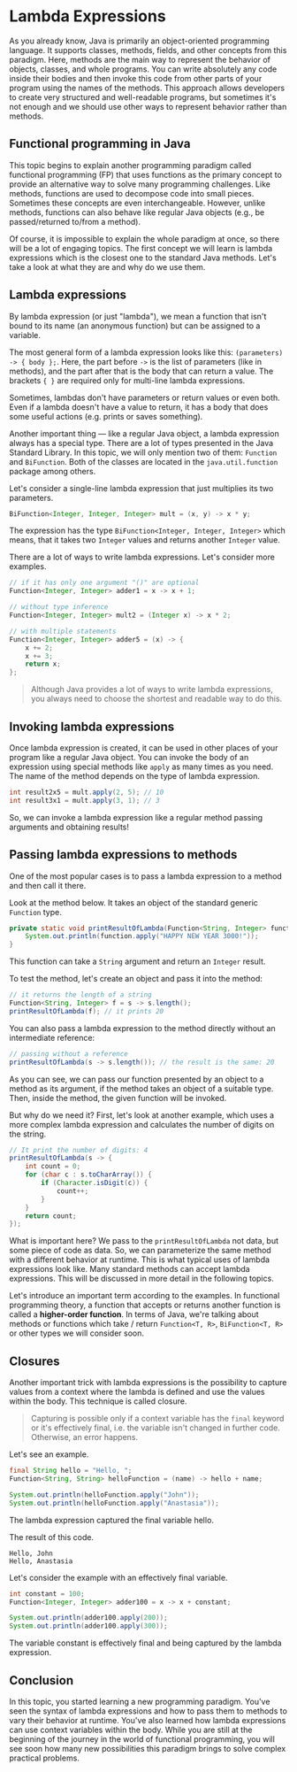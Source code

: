 # Lambda Expressions

As you already know, Java is primarily an object-oriented programming language. It supports classes, methods, fields, and other concepts from this paradigm. Here, methods are the main way to represent the behavior of objects, classes, and whole programs. You can write absolutely any code inside their bodies and then invoke this code from other parts of your program using the names of the methods. This approach allows developers to create very structured and well-readable programs, but sometimes it's not enough and we should use other ways to represent behavior rather than methods.

## Functional programming in Java

This topic begins to explain another programming paradigm called functional programming (FP) that uses functions as the primary concept to provide an alternative way to solve many programming challenges. Like methods, functions are used to decompose code into small pieces. Sometimes these concepts are even interchangeable. However, unlike methods, functions can also behave like regular Java objects (e.g., be passed/returned to/from a method).

Of course, it is impossible to explain the whole paradigm at once, so there will be a lot of engaging topics. The first concept we will learn is lambda expressions which is the closest one to the standard Java methods. Let's take a look at what they are and why do we use them.

## Lambda expressions
By lambda expression (or just "lambda"), we mean a function that isn't bound to its name (an anonymous function) but can be assigned to a variable.

The most general form of a lambda expression looks like this: `(parameters) -> { body };`. Here, the part before `->` is the list of parameters (like in methods), and the part after that is the body that can return a value. The brackets `{ }` are required only for multi-line lambda expressions.

Sometimes, lambdas don't have parameters or return values or even both. Even if a lambda doesn't have a value to return, it has a body that does some useful actions (e.g. prints or saves something). 

Another important thing — like a regular Java object, a lambda expression always has a special type. There are a lot of types presented in the Java Standard Library. In this topic, we will only mention two of them: `Function` and `BiFunction`. Both of the classes are located in the `java.util.function` package among others.


Let's consider a single-line lambda expression that just multiplies its two parameters.

```java
BiFunction<Integer, Integer, Integer> mult = (x, y) -> x * y;
```

The expression has the type `BiFunction<Integer, Integer, Integer>` which means, that it takes two `Integer` values and returns another `Integer` value.

There are a lot of ways to write lambda expressions. Let's consider more examples.

```java
// if it has only one argument "()" are optional
Function<Integer, Integer> adder1 = x -> x + 1;

// without type inference
Function<Integer, Integer> mult2 = (Integer x) -> x * 2;

// with multiple statements
Function<Integer, Integer> adder5 = (x) -> {
    x += 2;
    x += 3;
    return x;
};
```

> Although Java provides a lot of ways to write lambda expressions, you always need to choose the shortest and readable way to do this.

## Invoking lambda expressions

Once lambda expression is created, it can be used in other places of your program like a regular Java object. You can invoke the body of an expression using special methods like `apply` as many times as you need. The name of the method depends on the type of lambda expression.

```java
int result2x5 = mult.apply(2, 5); // 10
int result3x1 = mult.apply(3, 1); // 3
```

So, we can invoke a lambda expression like a regular method passing arguments and obtaining results!

## Passing lambda expressions to methods

One of the most popular cases is to pass a lambda expression to a method and then call it there.

Look at the method below. It takes an object of the standard generic `Function` type.

```java
private static void printResultOfLambda(Function<String, Integer> function) {
    System.out.println(function.apply("HAPPY NEW YEAR 3000!"));
}
```

This function can take a `String` argument and return an `Integer` result.

To test the method, let's create an object and pass it into the method:

```java
// it returns the length of a string
Function<String, Integer> f = s -> s.length();
printResultOfLambda(f); // it prints 20
```

You can also pass a lambda expression to the method directly without an intermediate reference:

```java
// passing without a reference
printResultOfLambda(s -> s.length()); // the result is the same: 20
```

As you can see, we can pass our function presented by an object to a method as its argument, if the method takes an object of a suitable type. Then, inside the method, the given function will be invoked.

But why do we need it? First, let's look at another example, which uses a more complex lambda expression and calculates the number of digits on the string.

```java
// It print the number of digits: 4
printResultOfLambda(s -> {
    int count = 0;
    for (char c : s.toCharArray()) {
        if (Character.isDigit(c)) {
            count++;
        }
    }
    return count;
});
```

What is important here? We pass to the `printResultOfLambda` not data, but some piece of code as data. So, we can parameterize the same method with a different behavior at runtime. This is what typical uses of lambda expressions look like. Many standard methods can accept lambda expressions. This will be discussed in more detail in the following topics.

Let's introduce an important term according to the examples. In functional programming theory, a function that accepts or returns another function is called a **higher-order function**. In terms of Java, we're talking about methods or functions which take / return `Function<T, R>`, `BiFunction<T, R>` or other types we will consider soon.

## Closures
Another important trick with lambda expressions is the possibility to capture values from a context where the lambda is defined and use the values within the body. This technique is called closure.

> Capturing is possible only if a context variable has the `final` keyword or it's effectively final, i.e. the variable isn't changed in further code. Otherwise, an error happens.


Let's see an example.

```java
final String hello = "Hello, ";
Function<String, String> helloFunction = (name) -> hello + name;

System.out.println(helloFunction.apply("John"));
System.out.println(helloFunction.apply("Anastasia"));
```

The lambda expression captured the final variable hello.

The result of this code.

```
Hello, John
Hello, Anastasia
```

Let's consider the example with an effectively final variable.

```java
int constant = 100;
Function<Integer, Integer> adder100 = x -> x + constant;

System.out.println(adder100.apply(200));
System.out.println(adder100.apply(300));
```

The variable constant is effectively final and being captured by the lambda expression.

## Conclusion
In this topic, you started learning a new programming paradigm. You've seen the syntax of lambda expressions and how to pass them to methods to vary their behavior at runtime. You've also learned how lambda expressions can use context variables within the body. While you are still at the beginning of the journey in the world of functional programming, you will see soon how many new possibilities this paradigm brings to solve complex practical problems.